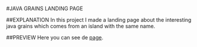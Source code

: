 #JAVA GRAINS LANDING PAGE

##EXPLANATION
In this project I made a landing page about the interesting java grains which comes from an island with the same name.

##PREVIEW
Here you can see de [page](https://personalproductpage.netlify.app/).